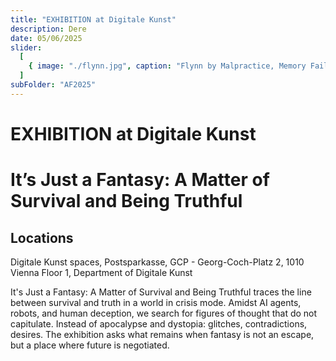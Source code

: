 ```yaml
---
title: "EXHIBITION at Digitale Kunst"
description: Dere
date: 05/06/2025
slider:
  [
    { image: "./flynn.jpg", caption: "Flynn by Malpractice, Memory Fails Safely, AI generated image, 2025" },
  ]
subFolder: "AF2025"
---
```


# EXHIBITION at Digitale Kunst
# It’s Just a Fantasy: A Matter of Survival and Being Truthful


## Locations

Digitale Kunst spaces, Postsparkasse, GCP - Georg-Coch-Platz 2, 1010 Vienna
Floor 1, Department of Digitale Kunst <br/>

It's Just a Fantasy: A Matter of Survival and Being Truthful traces the line between survival and truth in a world in crisis mode. Amidst AI agents, robots, and human deception, we search for figures of thought that do not capitulate. Instead of apocalypse and dystopia: glitches, contradictions, desires. The exhibition asks what remains when fantasy is not an escape, but a place where future is negotiated. 



